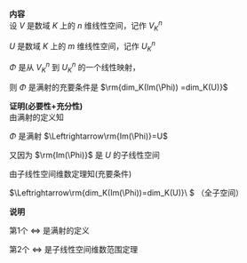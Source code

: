 **内容**  
设 $V$ 是数域 $K$ 上的 $n$ 维线性空间，记作 $V_K^n$  
  
 $U$ 是数域 $K$ 上的 $m$ 维线性空间，记作 $U_K^n$  
  
 $\Phi$ 是从 $V_K^n$ 到 $U_K^n$ 的一个线性映射，  
  
则 $\Phi$ 是满射的充要条件是 $\rm{dim_K(Im(\Phi))  
=dim_K(U)}$  
  
**证明(必要性+充分性)**  
由满射的定义知  
  
 $\Phi$ 是满射 $\Leftrightarrow\rm{Im(\Phi)}=U$  
  
又因为 $\rm{Im(\Phi)}$ 是 $U$ 的子线性空间  
  
由子线性空间维数定理知(充要条件)  
  
 $\Leftrightarrow\rm{dim_K(Im(\Phi))=dim_K(U)}\ $ （全子空间）  
  
**说明**  
  
第1个 $\Leftrightarrow$ 是满射的定义  
  
第2个 $\Leftrightarrow$ 是子线性空间维数范围定理  
